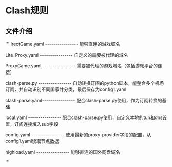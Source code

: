 # Clash规则

## 文件介绍
'''
irectGame.yaml ---------------- 能够直连的游戏域名

Lite_Proxy.yaml ---------------- 自定义的需要被代理的域名

ProxyGame.yaml  ---------------- 需要被代理的游戏域名（包括游戏平台的连接）

clash-parse.py  ---------------- 自动转换订阅的python脚本，能整合多个机场订阅，并自动识别不同国家并分类，最后保存为config1.yaml

clash-parse.yaml---------------- 配合clash-parse.py使用，作为订阅转换的基础

local.yaml      ---------------- 配合clash-parse.py使用，自定义本地的tun和dns设置，订阅连接填入sub字段

config.yaml     ---------------- 使用最新的proxy-provider字段的配置，从config1.yaml读取节点数据

highload.yaml   ---------------- 能够直连的国外网盘域名

'''
